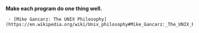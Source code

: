 **Make each program do one thing well.**

     - [Mike Gancarz: The UNIX Philosophy](https://en.wikipedia.org/wiki/Unix_philosophy#Mike_Gancarz:_The_UNIX_Philosophy)
              


